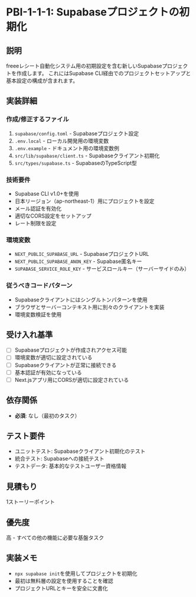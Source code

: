# PBI-1-1-1: Supabaseプロジェクトの初期化

## 説明

freeeレシート自動化システム用の初期設定を含む新しいSupabaseプロジェクトを作成します。
これにはSupabase CLI経由でのプロジェクトセットアップと基本設定の構成が含まれます。

## 実装詳細

### 作成/修正するファイル

1. `supabase/config.toml` - Supabaseプロジェクト設定
2. `.env.local` - ローカル開発用の環境変数
3. `.env.example` - ドキュメント用の環境変数例
4. `src/lib/supabase/client.ts` - Supabaseクライアント初期化
5. `src/types/supabase.ts` - SupabaseのTypeScript型

### 技術要件

- Supabase CLI v1.0+を使用
- 日本リージョン（ap-northeast-1）用にプロジェクトを設定
- メール認証を有効化
- 適切なCORS設定をセットアップ
- レート制限を設定

### 環境変数

- `NEXT_PUBLIC_SUPABASE_URL` - SupabaseプロジェクトURL
- `NEXT_PUBLIC_SUPABASE_ANON_KEY` - Supabase匿名キー
- `SUPABASE_SERVICE_ROLE_KEY` - サービスロールキー（サーバーサイドのみ）

### 従うべきコードパターン

- Supabaseクライアントにはシングルトンパターンを使用
- ブラウザとサーバーコンテキスト用に別々のクライアントを実装
- 環境変数検証を使用

## 受け入れ基準

- [ ] Supabaseプロジェクトが作成されアクセス可能
- [ ] 環境変数が適切に設定されている
- [ ] Supabaseクライアントが正常に接続できる
- [ ] 基本認証が有効になっている
- [ ] Next.jsアプリ用にCORSが適切に設定されている

## 依存関係

- **必須**: なし（最初のタスク）

## テスト要件

- ユニットテスト: Supabaseクライアント初期化のテスト
- 統合テスト: Supabaseへの接続テスト
- テストデータ: 基本的なテストユーザー資格情報

## 見積もり

1ストーリーポイント

## 優先度

高 - すべての他の機能に必要な基盤タスク

## 実装メモ

- `npx supabase init`を使用してプロジェクトを初期化
- 最初は無料層の設定を使用することを確認
- プロジェクトURLとキーを安全に文書化
